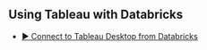 ## Using Tableau with Databricks

- [▶️ Connect to Tableau Desktop from Databricks](https://www.youtube.com/watch?v=ARK4eYILqfA)
